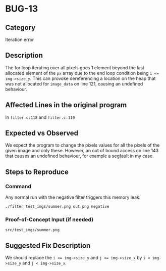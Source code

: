 # BUG-13

## Category

Iteration error

## Description

The for loop iterating over all pixels goes 1 element beyond the last allocated element of the `px` array due to the
end loop condition being `i <= img->size_y`. This can provoke dereferencing a location on the heap that was not
allocated for `image_data` on line 121, causing an undefined behaviour.

## Affected Lines in the original program

In `filter.c:118` and `filter.c:119`

## Expected vs Observed

We expect the program to change the pixels values for all the pixels of the given image and only these. However, an out
of bound access on line 143 that causes an undefined behaviour, for example a segfault in my case.

## Steps to Reproduce

### Command

Any normal run with the negative filter triggers this memory leak.

```bash
./filter test_imgs/summer.png out.png negative
```

### Proof-of-Concept Input (if needed)

`src/test_imgs/summer.png`

## Suggested Fix Description

We should replace the `i <= img->size_y` and `j <= img->size_x` by `i < img->size_y` and `j < img->size_x`.
